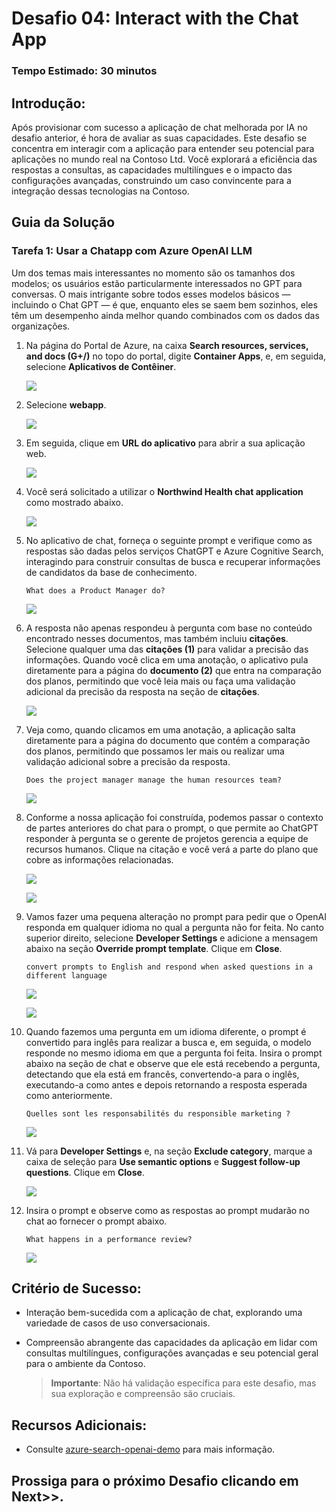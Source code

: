 # Desafio 04: Interact with the Chat App

### Tempo Estimado: 30 minutos

## Introdução:

Após provisionar com sucesso a aplicação de chat melhorada por IA no desafio anterior, é hora de avaliar as suas capacidades. Este desafio se concentra em interagir com a aplicação para entender seu potencial para aplicações no mundo real na Contoso Ltd. Você explorará a eficiência das respostas a consultas, as capacidades multilíngues e o impacto das configurações avançadas, construindo um caso convincente para a integração dessas tecnologias na Contoso.

## Guia da Solução

### Tarefa 1: Usar a Chatapp com Azure OpenAI LLM

Um dos temas mais interessantes no momento são os tamanhos dos modelos; os usuários estão particularmente interessados no GPT para conversas. O mais intrigante sobre todos esses modelos básicos — incluindo o Chat GPT — é que, enquanto eles se saem bem sozinhos, eles têm um desempenho ainda melhor quando combinados com os dados das organizações.

1. Na página do Portal de Azure, na caixa **Search resources, services, and docs (G+/)** no topo do portal, digite **Container Apps**, e, em seguida, selecione **Aplicativos de Contêiner**.

   ![](../media/imag06.png)

1. Selecione **webapp**.

   ![](../media/imag07.png)
      
1. Em seguida, clique em **URL do aplicativo** para abrir a sua aplicação web.

   ![](../media/imag08.png)
   
1. Você será solicitado a utilizar o **Northwind Health chat application** como mostrado abaixo. 

   ![](../media/lab03-04.png)

1. No aplicativo de chat, forneça o seguinte prompt e verifique como as respostas são dadas pelos serviços ChatGPT e Azure Cognitive Search, interagindo para construir consultas de busca e recuperar informações de candidatos da base de conhecimento.

   ```
   What does a Product Manager do?
   ```

   ![](../media/Active-image115.png)

1. A resposta não apenas respondeu à pergunta com base no conteúdo encontrado nesses documentos, mas também incluiu **citações**. Selecione qualquer uma das **citações (1)** para validar a precisão das informações. Quando você clica em uma anotação, o aplicativo pula diretamente para a página do **documento (2)** que entra na comparação dos planos, permitindo que você leia mais ou faça uma validação adicional da precisão da resposta na seção de **citações**.

   ![](../media/Active-image116.png)

1. Veja como, quando clicamos em uma anotação, a aplicação salta diretamente para a página do documento que contém a comparação dos planos, permitindo que possamos ler mais ou realizar uma validação adicional sobre a precisão da resposta.

   ```
   Does the project manager manage the human resources team?
   ```
   
   ![](../media/3-6.png)

1. Conforme a nossa aplicação foi construída, podemos passar o contexto de partes anteriores do chat para o prompt, o que permite ao ChatGPT responder à pergunta se o gerente de projetos gerencia a equipe de recursos humanos. Clique na citação e você verá a parte do plano que cobre as informações relacionadas.

   ![](../media/3-6.1.png)
   
   ![](../media/3-7.png)

1. Vamos fazer uma pequena alteração no prompt para pedir que o OpenAI responda em qualquer idioma no qual a pergunta não for feita. No canto superior direito, selecione  **Developer Settings** e adicione a mensagem abaixo na seção **Override prompt template**. Clique em **Close**.

      ```
      convert prompts to English and respond when asked questions in a different language
      ```

      ![](../media/Active-image117.png)
   
      ![](../media/Active-image118.png)

1. Quando fazemos uma pergunta em um idioma diferente, o prompt é convertido para inglês para realizar a busca e, em seguida, o modelo responde no mesmo idioma em que a pergunta foi feita. Insira o prompt abaixo na seção de chat e observe que ele está recebendo a pergunta, detectando que ela está em francês, convertendo-a para o inglês, executando-a como antes e depois retornando a resposta esperada como anteriormente.

   ```
   Quelles sont les responsabilités du responsible marketing ?
   ```

   ![](../media/3-8.png)

1. Vá para **Developer Settings** e, na seção **Exclude category**, marque a caixa de seleção para **Use semantic options** e **Suggest follow-up questions**. Clique em **Close**.

   ![](../media/Active-image119.png)

1. Insira o prompt e observe como as respostas ao prompt mudarão no chat ao fornecer o prompt abaixo.

   ```
   What happens in a performance review?
   ```

   ![](../media/3-10.png)

## Critério de Sucesso:
  - Interação bem-sucedida com a aplicação de chat, explorando uma variedade de casos de uso conversacionais.
  - Compreensão abrangente das capacidades da aplicação em lidar com consultas multilíngues, configurações avançadas e seu potencial geral para o ambiente da Contoso.
     
    > **Importante**: Não há validação específica para este desafio, mas sua exploração e compreensão são cruciais.


## Recursos Adicionais:

- Consulte  [azure-search-openai-demo](https://github.com/Azure-Samples/azure-search-openai-demo) para mais informação.

## Prossiga para o próximo Desafio clicando em **Next**>>.
